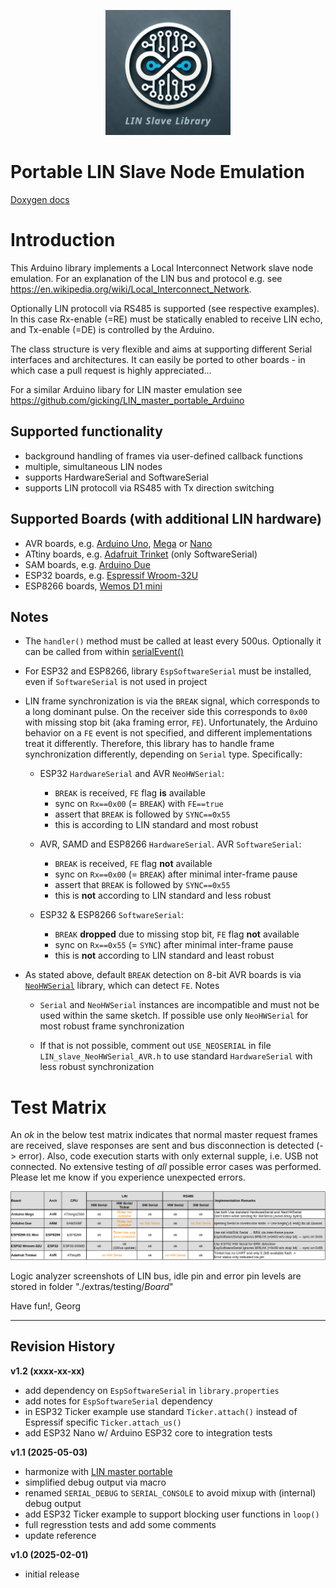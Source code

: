 <p align="center">
  <img width="200" height="200" src="./extras/documentation/Logo_large.jpg">
</p>

Portable LIN Slave Node Emulation
==================================

[Doxygen docs](https://gicking.github.io/LIN_slave_portable_Arduino/extras/documentation/html/index.html)


# Introduction

This Arduino library implements a Local Interconnect Network slave node emulation. For an explanation of the LIN bus and protocol e.g. see https://en.wikipedia.org/wiki/Local_Interconnect_Network.

Optionally LIN protocoll via RS485 is supported (see respective examples). In this case Rx-enable (=RE) must be statically enabled to receive LIN echo, and Tx-enable (=DE) is controlled by the Arduino. 

The class structure is very flexible and aims at supporting different Serial interfaces and architectures. It can easily be ported to other boards - in which case a pull request is highly appreciated... 

For a similar Arduino libary for LIN master emulation see https://github.com/gicking/LIN_master_portable_Arduino

## Supported functionality
  - background handling of frames via user-defined callback functions 
  - multiple, simultaneous LIN nodes
  - supports HardwareSerial and SoftwareSerial
  - supports LIN protocoll via RS485 with Tx direction switching
  
## Supported Boards (with additional LIN hardware)
  - AVR boards, e.g. [Arduino Uno](https://store.arduino.cc/products/arduino-uno-rev3), [Mega](https://store.arduino.cc/products/arduino-mega-2560-rev3) or [Nano](https://store.arduino.cc/products/arduino-nano)
  - ATtiny boards, e.g. [Adafruit Trinket](https://www.adafruit.com/product/1501) (only SoftwareSerial)
  - SAM boards, e.g. [Arduino Due](https://store.arduino.cc/products/arduino-due)
  - ESP32 boards, e.g. [Espressif Wroom-32U](https://www.etechnophiles.com/esp32-dev-board-pinout-specifications-datasheet-and-schematic/) 
  - ESP8266 boards, [Wemos D1 mini](https://www.wemos.cc/en/latest/d1/d1_mini.html)


## Notes

  - The `handler()` method must be called at least every 500us. Optionally it can be called from within [serialEvent()](https://reference.arduino.cc/reference/de/language/functions/communication/serial/serialevent/)

  - For ESP32 and ESP8266, library `EspSoftwareSerial` must be installed, even if `SoftwareSerial` is not used in project 

  - LIN frame synchronization is via the `BREAK` signal, which corresponds to a long dominant pulse. On the receiver side this corresponds to `0x00` with missing stop bit (aka framing error, `FE`). Unfortunately, the Arduino behavior on a `FE` event is not specified, and different implementations treat it differently. Therefore, this library has to handle frame synchronization differently, depending on `Serial` type. Specifically:

    - ESP32 `HardwareSerial` and AVR `NeoHWSerial`:
      - `BREAK` is received, `FE` flag **is** available
      - sync on `Rx==0x00` (= `BREAK`) with `FE==true` 
      - assert that `BREAK` is followed by `SYNC==0x55`
      - this is according to LIN standard and most robust

    - AVR, SAMD and ESP8266 `HardwareSerial`. AVR `SoftwareSerial`:
      - `BREAK` is received, `FE` flag **not** available
      - sync on `Rx==0x00` (= `BREAK`) after minimal inter-frame pause
      - assert that `BREAK` is followed by `SYNC==0x55`
      - this is **not** according to LIN standard and less robust

    - ESP32 & ESP8266 `SoftwareSerial`: 
      - `BREAK` **dropped** due to missing stop bit, `FE` flag **not** available
      - sync on `Rx==0x55` (= `SYNC`) after minimal inter-frame pause
      - this is **not** according to LIN standard and least robust
  
  - As stated above, default `BREAK` detection on 8-bit AVR boards is via [`NeoHWSerial`](https://github.com/gicking/NeoHWSerial) library, which can detect `FE`. Notes

    - `Serial` and `NeoHWSerial` instances are incompatible and must not be used within the same sketch. If possible use only `NeoHWSerial` for most robust frame synchronization
    
    - If that is not possible, comment out `USE_NEOSERIAL` in file `LIN_slave_NeoHWSerial_AVR.h` to use standard `HardwareSerial` with less robust synchronization


# Test Matrix

An *ok* in the below test matrix indicates that normal master request frames are received, slave responses are sent and bus disconnection is detected (-> error). Also, code execution starts with only external supple, i.e. USB not connected. No extensive testing of *all* possible error cases was performed. Please let me know if you experience unexpected errors.

![Test Matrix](./extras/testing/Board_Tests.png?)

Logic analyzer screenshots of LIN bus, idle pin and error pin levels are stored in folder "./extras/testing/*Board*"


Have fun!, Georg

----------------

Revision History
----------------

**v1.2 (xxxx-xx-xx)**
  - add dependency on `EspSoftwareSerial` in `library.properties`
  - add notes for `EspSoftwareSerial` dependency
  - in ESP32 Ticker example use standard `Ticker.attach()` instead of Espressif specific `Ticker.attach_us()`
  - add ESP32 Nano w/ Arduino ESP32 core to integration tests

**v1.1 (2025-05-03)**
  - harmonize with [LIN master portable](https://github.com/gicking/LIN_master_portable_Arduino)
  - simplified debug output via macro
  - renamed `SERIAL_DEBUG` to `SERIAL_CONSOLE` to avoid mixup with (internal) debug output
  - add ESP32 Ticker example to support blocking user functions in `loop()`
  - full regresstion tests and add some comments
  - update reference

**v1.0 (2025-02-01)**
  - initial release

